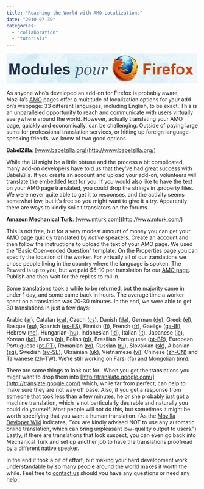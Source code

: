 ```yaml
---
title: "Reaching the World with AMO Localizations"
date: "2010-07-30"
categories: 
  - "collaboration"
  - "tutorials"
---
```


![](/assets/images/rank-dynamics/Modules-pour-Firefox.jpg "Modules pour Firefox")

As anyone who’s developed an add-on for Firefox is probably aware, Mozilla’s [AMO](https://addons.mozilla.org/) pages offer a multitude of localization options for your add-on’s webpage: 33 different languages, including English, to be exact. This is an unparalleled opportunity to reach and communicate with users virtually everywhere around the world. However, actually translating your AMO page, quickly and economically, can be challenging. Outside of paying large sums for professional translation services, or hitting up foreign language-speaking friends, we know of two good options.

**BabelZilla**: [www.babelzilla.org](http://www.babelzilla.org/)

While the UI might be a little obtuse and the process a bit complicated, many add-on developers have told us that they’ve had great success with BabelZilla. If you create an account and upload your add-on, volunteers will translate the embedded text for you. If you would also like to have the text on your AMO page translated, you could drop the strings in .property files. We were never quite able to get it to responses, and the activity seems somewhat low, but it’s free so you might want to give it a try. Apparently there are ways to kindly solicit translators on the forums.

**Amazon Mechanical Turk**: [www.mturk.com](http://www.mturk.com/)

This is not free, but for a very modest amount of money you can get your AMO page quickly translated by _native_ speakers. Create an account and then follow the instructions to upload the text of your AMO page. We used the “Basic Open-ended Question” template. On the Properties page you can specify the location of the worker. For virtually all of our translations we chose people living in the country where the language is spoken. The Reward is up to you, but we paid $5-10 per translation for our [AMO page](https://addons.mozilla.org/en-US/firefox/addon/6549/). Publish and then wait for the replies to roll in.

Some translations took a while to be returned, but the majority came in under 1 day, and some came back in hours. The average time a worker spent on a translation was 20-30 minutes. In the end, we were able to get 30 translations in just a few days:

Arabic ([ar](https://addons.mozilla.org/ar/firefox/addon/6549/)), Catalan ([ca](https://addons.mozilla.org/ca/firefox/addon/6549/)), Czech ([cs](https://addons.mozilla.org/cs/firefox/addon/6549/)), Danish ([da](https://addons.mozilla.org/da/firefox/addon/6549/)), German ([de](https://addons.mozilla.org/de/firefox/addon/6549/)), Greek ([el](https://addons.mozilla.org/el/firefox/addon/6549/)), Basque ([eu](https://addons.mozilla.org/eu/firefox/addon/6549/)), Spanish ([es-ES](https://addons.mozilla.org/es-ES/firefox/addon/6549/)), Finnish ([fi](https://addons.mozilla.org/fi/firefox/addon/6549/)), French ([fr](https://addons.mozilla.org/fr/firefox/addon/6549/)), Gaeilge ([ga-IE](https://addons.mozilla.org/ga-IE/firefox/addon/6549/)), Hebrew ([he](https://addons.mozilla.org/he/firefox/addon/6549/)), Hungarian ([hu](https://addons.mozilla.org/hu/firefox/addon/6549/)), Indonesian ([id](https://addons.mozilla.org/id/firefox/addon/6549/)), Italian ([it](https://addons.mozilla.org/it/firefox/addon/6549/)), Japanese ([ja](https://addons.mozilla.org/ja/firefox/addon/6549/)), Korean ([ko](https://addons.mozilla.org/ko/firefox/addon/6549/)), Dutch ([nl](https://addons.mozilla.org/nl/firefox/addon/6549/)), Polish ([pl](https://addons.mozilla.org/pl/firefox/addon/6549/)), Brazilian Portuguese ([pt-BR](https://addons.mozilla.org/pt-BR/firefox/addon/6549/)), European Portuguese ([pt-PT](https://addons.mozilla.org/pt-PT/firefox/addon/6549/)), Romanian ([ro](https://addons.mozilla.org/ro/firefox/addon/6549/)), Russian ([ru](https://addons.mozilla.org/ru/firefox/addon/6549/)), Slovakian ([sk](https://addons.mozilla.org/sk/firefox/addon/6549/)), Albanian ([sq](https://addons.mozilla.org/sq/firefox/addon/6549/)), Swedish ([sv-SE](https://addons.mozilla.org/sv-SE/firefox/addon/6549/)), Ukrainian ([uk](https://addons.mozilla.org/uk/firefox/addon/6549/)), Vietnamese ([vi](https://addons.mozilla.org/vi/firefox/addon/6549/)), Chinese ([zh-CN](https://addons.mozilla.org/zh-CN/firefox/addon/6549/)) and Taiwanese ([zh-TW](https://addons.mozilla.org/zh-TW/firefox/addon/6549/)). We’re still working on Farsi ([fa](https://addons.mozilla.org/fa/firefox/addon/6549/)) and Mongolian ([mn](https://addons.mozilla.org/mn/firefox/addon/6549/)).

There are some things to look out for.  When you get the translations you might want to drop them into [http://translate.google.com/](http://translate.google.com/) which, while far from perfect, can help to make sure they are not way off base. Also, if you get a response from someone that took less than a few minutes, he or she probably just got a machine translation, which is not particularly desirable and naturally you could do yourself. Most people will not do this, but sometimes it might be worth specifying that you want a human translation. (As the [Mozilla Devloper Wiki](https://developer.mozilla.org/en/Localizing_extension_metadata_on_addons.mozilla.org) indicates, "You are kindly advised NOT to use any automatic online translation, which can bring unpleasant low-quality output to users.") Lastly, if there are translations that look suspect, you can even go back into Mechanical Turk and set up another job to have the translations proofread by a different native speaker.

In the end it took a bit of effort, but making your hard development work understandable by so many people around the world makes it worth the while. Feel free to [contact us](http://www.surfcanyon.com/contact.jsp) should you have any questions or need any help.
